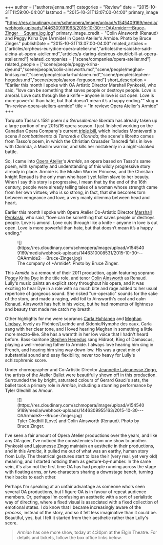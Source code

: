 +++
author = ["authors/jenna.md"]
categories = "Review"
date = "2015-10-31T11:59:00-04:00"
lastmod = "2015-10-31T13:07:00-04:00"
primary_image = "https://res.cloudinary.com/schmopera/image/upload/v1545409169/media/webhook-uploads/1446309191963/2015-10-30---OAArmide---Bruce-Zinger---Square.jpg.jpg"
primary_image_credit = "Colin Ainsworth (Renaud) and Peggy Kriha Dye (Armide) in Opera Atelier's Armide. Photo by Bruce Zinger."
publishDate = "2015-10-31T13:07:00-04:00"
related_articles = ["articles/orpheus-eurydice-opera-atelier.md","articles/he-saidshe-said-alcina-at-opera-atelier.md","articles/a-daring-desirous-doublebill-at-opera-atelier.md"]
related_companies = ["scene/companies/opera-atelier.md"]
related_people = ["scene/people/peggy-kriha-dye.md","scene/people/colin-ainsworth.md","scene/people/meghan-lindsay.md","scene/people/carla-huhtanen.md","scene/people/stephen-hegedus.md","scene/people/aaron-ferguson.md"]
short_description = "Earlier this month I spoke with OA Artistic Director Marshall Pynkoski, who said, &quot;love can be something that saves people or destroys people. Love is amoral. Love cuts through like a knife – anyone in love is cut open. Love is more powerful than hate, but that doesn’t mean it’s a happy ending.&quot;"
slug = "in-review-opera-ateliers-armide"
title = "In review: Opera Atelier&#039;s Armide"
+++

Torquato Tasso's 1581 poem *La Gerusalemme liberata* has already taken up a large portion of my 2015/16 opera season. I just finished working on the Canadian Opera Company's current [triple bill](http://www.coc.ca/PerformancesAndTickets/1516Season/PyramusandThisbe.aspx), which includes Monteverdi's scena *Il combattimento di Tancredi e Clorinda*; the scene's libretto comes from Tasso's poem, in which the Christian Crusader Tancredi falls in love with Clorinda, a Muslim warrior, and kills her mistakenly in a night-cloaked battle.

So, I came into [Opera Atelier](/scene/companies/opera-atelier/)'s *Armide*, an opera based on Tasso's same poem, with sympathy and understanding of this wildly progressive story already in place. Armide is the Muslim Warrier Princess, and the Christian knight Renaud is the only man who hasn't yet fallen slave to her beauty. When I say this story is progressive, I mean that by the end of the 16th century, people were already telling tales of a woman whose strength came from her own virtues; who is so strong, in fact, that she becomes torn between vengeance and love, a very manly dilemma between head and heart.

Earlier this month I spoke with Opera Atelier Co-Artistic Director [Marshall Pynkoski](http://operaatelier.com/about/creative-team/), who said, "love can be something that saves people or destroys people. Love is amoral. Love cuts through like a knife – anyone in love is cut open. Love is more powerful than hate, but that doesn’t mean it’s a happy ending."

<figure data-type="image">
![](https://res.cloudinary.com/schmopera/image/upload/v1545409169/media/webhook-uploads/1446310008531/2015-10-30---OAArmide2---Bruce-Zinger.jpg)
<figcaption>The company of *Armide*. Photo by Bruce Zinger.</figcaption>
</figure>

This *Armide* is a remount of their 2011 production, again featuring soprano [Peggy Kriha Dye](/scene/people/peggy-kriha-dye/) in the title role, and tenor [Colin Ainsworth](/scene/people/colin-ainsworth/) as Renaud. Lully's music paints an explicit story throughout his opera, and it was exciting to hear Dye in a role with so much bite and rage added to her usual repertoire of gorgeous sound. She risked "un-operatic" sounds for the sake of the story, and made a raging, wild foil to Ainsworth's cool and calm Renaud. Ainsworth has heft in his voice, but he had moments of lightness and beauty that made me catch my breath. 

Other highlights for me were sopranos [Carla Huhtanen](/scene/people/carla-huhtanen/) and [Meghan Lindsay](/scene/people/meghan-lindsay/), lovely as Phénice/Lucinde and Sidonie/Nymphe des eaux. Carla sang with her clear tone, and I loved hearing Meghan in something a little more mezzo-like. She has a warmth in her low voice that I hadn't heard before. Bass-baritone [Stephen Hegedus](/scene/people/stephen-hegedus/) sang Hidraot, King of Damascus, playing a well-meaning father to Armide. I always love hearing him sing in French, and hearing him sing way down low. His was a great mix of substantial sound and easy flexibility, never too heavy for Lully's schizophrenic score.

Under choreographer and Co-Artistic Director [Jeannette Lajeunesse Zingg](http://operaatelier.com/about/creative-team/), the artists of the Atelier Ballet were beautifully shown off in this production. Surrounded the by bright, saturated colours of Gerard Gauci's sets, the ballet took a primary role in *Armide*, including a stunning performance by Tyler Gledhill as Amour.

<figure data-type="image">
![](https://res.cloudinary.com/schmopera/image/upload/v1545409169/media/webhook-uploads/1446309955163/2015-10-30---OAArmide3---Bruce-Zinger.jpg)
<figcaption>Tyler Gledhill (Love) and Colin Ainsworth (Renaud). Photo by Bruce Zinger.</figcaption></figure>

I've seen a fair amount of Opera Atelier productions over the years, and like any OA-goer, I've noticed the consistencies from one show to another. Pynkoski and Lajeunesse Zingg maintain an aesthetic in their productions, and in this *Armide*, it pulled me out of what was an earthy, human story from Lully. The theatrical gestures start to lose their (very real, yet very old) meaning, and I started noticing them as gesture-by-number. In the same vein, it's also not the first time OA has had people running across the stage with floating arms, or two characters sharing a downstage bench, turning their backs to each other.

Perhaps I'm speaking at an unfair advantage as someone who's seen several OA productions, but I figure OA is in favour of repeat audience members. Or, perhaps I'm confusing an aesthetic with a sort of serialistic way of directing, where a fixed visual is associated with a fixed collection of emotional states. I do know that I became increasingly aware of the *process*, instead of the story, and so it felt less imaginative than it could be. Beautiful, yes, but I felt it started from their aesthetic rather than Lully's score.

>*Armide* has one more show, today at 4:30pm at the Elgin Theatre. For details and tickets, follow the box office links below.
